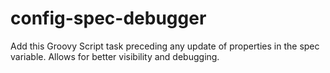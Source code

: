 # config-spec-debugger
Add this Groovy Script task preceding any update of properties in the spec variable. Allows for better visibility and debugging. 
